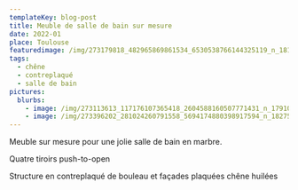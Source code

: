 ```yaml
---
templateKey: blog-post
title: Meuble de salle de bain sur mesure
date: 2022-01
place: Toulouse
featuredimage: /img/273179818_482965869861534_6530538766144325119_n_18181119004165482.webp
tags:
  - chêne
  - contreplaqué
  - salle de bain
pictures:
  blurbs:
    - image: /img/273113613_117176107365418_2604588160507771431_n_17910098828506016.webp
    - image: /img/273396202_281024260791558_5694174880398917594_n_18275407540030774.webp
---
```

Meuble sur mesure pour une jolie salle de bain en marbre.

Quatre tiroirs push-to-open

Structure en contreplaqué de bouleau et façades plaquées chêne huilées